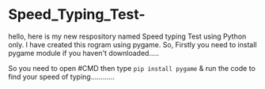 # Speed_Typing_Test-

hello, here is my new respository named Speed typing Test using Python only.
I have created this rogram using pygame. So, Firstly you need to install pygame module if you haven't downloaded.....

So you need to open #CMD then type `pip install pygame`
& run the code to find your speed of typing............
